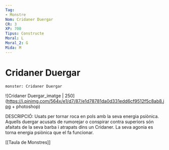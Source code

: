 ```yaml
---
Tag:
- Monstre
Nom: Cridaner Duergar
CR: 3
XP: 700
Tipus: Constructe
Moral: L
Moral_2: G
Mida: M
---
```

# Cridaner Duergar

```statblock
monster: Cridaner Duergar
```

![Cridaner Duergar_imatge | 250](https://i.pinimg.com/564x/e1/d7/87/e1d78781da0d331edd6cf9512f5c8ab8.jpg + photoshop)

DESCRIPCIÓ: 
Usats per tornar roca en pols amb la seva energia psiònica. Aquells duergar acusats de rumorejar o conspirar contra superiors són afaitats de la seva barba i atrapats dins un Cridaner. La seva agonia es torna energia psiònica que el fa funcionar.

[[Taula de Monstres]]